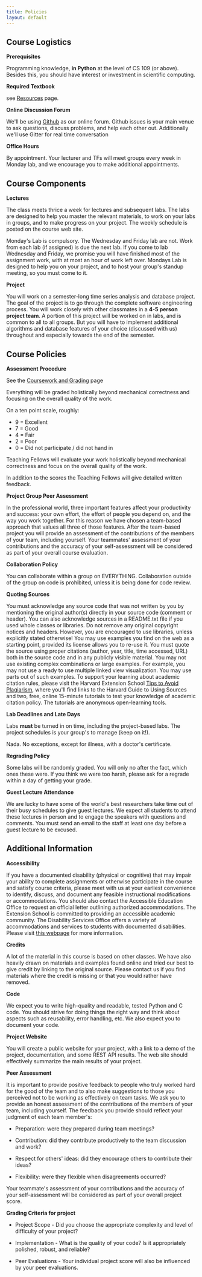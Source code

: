 ```yaml
---
title: Policies
layout: default
---
```


## Course Logistics

**Prerequisites**

Programming knowledge, **in Python** at the level of CS 109 (or above). Besides this, you should have interest or investment in scientific computing.

**Required Textbook**

see [Resources](resources.html) page.

**Online Discussion Forum**

We'll be using [Github](https://github.com/iacs-cs207/cs207/issues) as our online forum. Github issues is your main venue to ask questions, discuss problems, and help each other out. Additionally we'll use Gitter for real time conversation


**Office Hours**

By appointment. Your lecturer and TFs will meet groups every week in Monday lab, and we encourage you to make additional appointments.

## Course Components

**Lectures**

The class meets thrice a week for lectures and subsequent labs. The labs are designed to help you master the relevant materials, to work on your labs in groups, and to make progress on your project. The weekly schedule is posted on the course web site.

Monday's Lab is compulsory. The Wednesday and Friday lab are not. Work from each lab (if assigned) is due the next lab. If you come to lab Wednesday and Friday, we promise you will have finished most of the assignment work, with at most an hour of work left over. Mondays Lab is designed to help you on your project, and to host your group's standup meeting, so you must come to it.


**Project**

You will work on a semester-long time series analysis and database project. The goal of the project is to go through the complete software engineering process. You will work closely with other classmates in a **4-5 person project team**. A portion of this project will be worked on in labs, and is common to all to all groups. But you will have to implement additional algorithms and database features of your choice (discussed with us) throughout and especially towards the end of the semester.

## Course Policies

**Assessment Procedure**

See the [Coursework and Grading](grading.html) page

Everything will be graded holistically beyond mechanical correctness and focusing on the overall quality of the work.

On a ten point scale, roughly:

- 9 = Excellent
- 7 = Good
- 4 = Fair
- 2 = Poor
- 0 = Did not participate / did not hand in

Teaching Fellows will evaluate your work holistically beyond mechanical correctness and focus on the overall quality of the work.

In addition to the scores the Teaching Fellows will give detailed written feedback.

**Project Group Peer Assessment**

In the professional world, three important features affect your productivity and success: your own effort, the effort of people you depend on, and the way you work together. For this reason we have chosen a team-based approach that values all three of those features. After the team-based project you will provide an assessment of the contributions of the members of your team, including yourself. Your teammates' assessment of your contributions and the accuracy of your self-assessment will be considered as part of your overall course evaluation.

**Collaboration Policy**

You can collaborate within a group on EVERYTHING. Collaboration outside of the group on code is prohibited, unless it is being done for code review.

**Quoting Sources**

You must acknowledge any source code that was not written by you by mentioning the original author(s) directly in your source code (comment or header). You can also acknowledge sources in a README.txt file if you used whole classes or libraries. Do not remove any original copyright notices and headers. However, you are encouraged to use libraries, unless explicitly stated otherwise! You may use examples you find on the web as a starting point, provided its license allows you to re-use it. You must quote the source using  proper citations (author, year, title, time accessed, URL) both in the source code and in any publicly visible material. You may not use existing complex combinations or large examples. For example, you may not use a ready to use multiple linked view visualization. You may use parts out of such examples. To support your learning about academic citation rules, please visit the Harvard Extension School [Tips to Avoid Plagiarism](www.extension.harvard.edu/resources-policies/resources/tips-avoid-plagiarism), where you'll find links to the Harvard Guide to Using Sources and two, free, online 15-minute tutorials to test your knowledge of academic citation policy. The tutorials are anonymous open-learning tools.



**Lab Deadlines and Late Days**

Labs **must** be turned in on time, including the project-based labs. The project schedules is your group's to manage (keep on it!).

Nada. No exceptions, except for illness, with a doctor's certificate.

**Regrading Policy**

Some labs will be randomly graded. You will only no after the fact, which ones these were. If you think we were too harsh, please ask for a regrade within a day of getting your grade.

**Guest Lecture Attendance**

We are lucky to have some of the world\'s best researchers take time out of their busy schedules to give guest lectures. We expect all  students to attend these lectures in person and to engage the speakers with questions and comments. You must send an email to the staff at least one day before a guest lecture to be excused.

## Additional Information

**Accessibility**

If you have a documented disability (physical or cognitive) that may impair your ability to complete assignments or otherwise participate in the course and satisfy course criteria, please meet with us at your earliest convenience to identify, discuss, and document any feasible instructional modifications or accommodations. You should also contact the Accessible Education Office to request an official letter outlining authorized accommodations. The Extension School is committed to providing an accessible academic community. The Disability Services Office offers a variety of accommodations and services to students with documented disabilities. Please visit [this webpage](www.extension.harvard.edu/resources-policies/resources/disability-services-accessibility) for more information.

**Credits**

A lot of the material in this course is based on other classes. We have also heavily drawn on materials and examples found online and tried our best to give credit by linking to the original source. Please contact us if you find materials where the credit is missing or that you would rather have removed.


**Code**

We expect you to write high-quality and readable, tested Python and C code. You should strive for doing things the right way and think about aspects such as reusability, error handling, etc. We also expect you to document your code.

**Project Website**

You will create a public website for your project, with a link to a demo of the project, documentation, and some REST API results. The web site should effectively summarize the main results of your project.


**Peer Assessment**

It is important to provide positive feedback to people who truly worked hard for the good of the team and to also make suggestions to those you perceived not to be working as effectively on team tasks. We ask you to provide an honest assessment of the  contributions of the members of your team, including yourself. The feedback you provide should reflect your judgment of each  team member's:

- Preparation: were they prepared during team meetings?

- Contribution: did they contribute productively to the team discussion and work?

- Respect for others' ideas: did they encourage others to contribute their ideas?

- Flexibility: were they flexible when disagreements occurred?

Your teammate's assessment of your contributions and the accuracy of your self-assessment will be considered as part of your overall project score.


**Grading Criteria for project**

* Project Scope - Did you choose the appropriate complexity and level of difficulty of your project?

* Implementation - What is the quality of your code? Is it appropriately polished, robust, and reliable?

* Peer Evaluations - Your individual project score will also be influenced by your peer evaluations.
